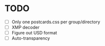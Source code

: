 # TODO

- [ ] Only one postcards.css per group/directory
- [ ] XMP decoder
- [ ] Figure out USD format
- [ ] Auto-transparency
